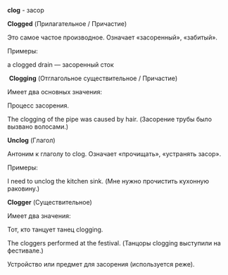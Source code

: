 **clog** - засор



**Clogged** (Прилагательное / Причастие)

Это самое частое производное. Означает «засоренный», «забитый».



Примеры:



a clogged drain — засоренный сток



&nbsp;**Clogging** (Отглагольное существительное / Причастие)

Имеет два основных значения:



Процесс засорения.



The clogging of the pipe was caused by hair. (Засорение трубы было вызвано волосами.)



**Unclog** (Глагол)

Антоним к глаголу to clog. Означает «прочищать», «устранять засор».



Примеры:



I need to unclog the kitchen sink. (Мне нужно прочистить кухонную раковину.)



**Clogger** (Существительное)

Имеет два значения:



Тот, кто танцует танец clogging.



The cloggers performed at the festival. (Танцоры clogging выступили на фестивале.)



Устройство или предмет для засорения (используется реже).

